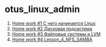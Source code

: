 # otus_linux_admin
1. [Home work #1 С чего начинается Linux](https://github.com/isysgen/otus-linux/tree/master/Lesson_1_Kernel_update)
2. [Home work #2 Дисковая подсистема](https://github.com/isysgen/otus-linux/tree/master/Lesson_2_(raid))
3. [Home work #3 Файловые системы и LVM](https://github.com/isysgen/otus-linux/tree/master/Lesson_3_LVM)
4. [Home work #4 Lesson_4_NFS_SAMBA](https://github.com/isysgen/otus-linux/tree/master/Lesson_4_NFS_SAMBA)